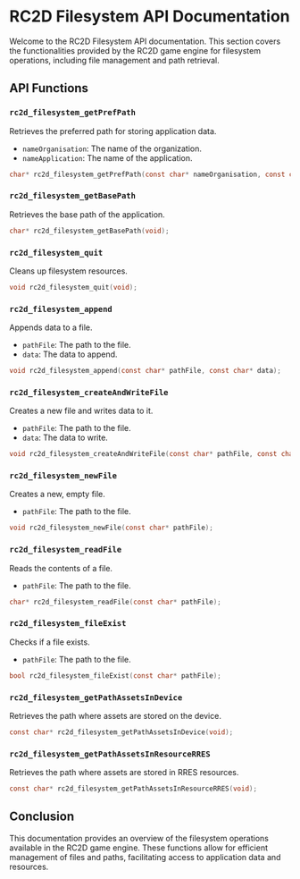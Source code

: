 
# RC2D Filesystem API Documentation

Welcome to the RC2D Filesystem API documentation. This section covers the functionalities provided by the RC2D game engine for filesystem operations, including file management and path retrieval.

## API Functions

### `rc2d_filesystem_getPrefPath`

Retrieves the preferred path for storing application data.

- `nameOrganisation`: The name of the organization.
- `nameApplication`: The name of the application.

```c
char* rc2d_filesystem_getPrefPath(const char* nameOrganisation, const char* nameApplication);
```

### `rc2d_filesystem_getBasePath`

Retrieves the base path of the application.

```c
char* rc2d_filesystem_getBasePath(void);
```

### `rc2d_filesystem_quit`

Cleans up filesystem resources.

```c
void rc2d_filesystem_quit(void);
```

### `rc2d_filesystem_append`

Appends data to a file.

- `pathFile`: The path to the file.
- `data`: The data to append.

```c
void rc2d_filesystem_append(const char* pathFile, const char* data);
```

### `rc2d_filesystem_createAndWriteFile`

Creates a new file and writes data to it.

- `pathFile`: The path to the file.
- `data`: The data to write.

```c
void rc2d_filesystem_createAndWriteFile(const char* pathFile, const char* data);
```

### `rc2d_filesystem_newFile`

Creates a new, empty file.

- `pathFile`: The path to the file.

```c
void rc2d_filesystem_newFile(const char* pathFile);
```

### `rc2d_filesystem_readFile`

Reads the contents of a file.

- `pathFile`: The path to the file.

```c
char* rc2d_filesystem_readFile(const char* pathFile);
```

### `rc2d_filesystem_fileExist`

Checks if a file exists.

- `pathFile`: The path to the file.

```c
bool rc2d_filesystem_fileExist(const char* pathFile);
```

### `rc2d_filesystem_getPathAssetsInDevice`

Retrieves the path where assets are stored on the device.

```c
const char* rc2d_filesystem_getPathAssetsInDevice(void);
```

### `rc2d_filesystem_getPathAssetsInResourceRRES`

Retrieves the path where assets are stored in RRES resources.

```c
const char* rc2d_filesystem_getPathAssetsInResourceRRES(void);
```

## Conclusion

This documentation provides an overview of the filesystem operations available in the RC2D game engine. These functions allow for efficient management of files and paths, facilitating access to application data and resources.
